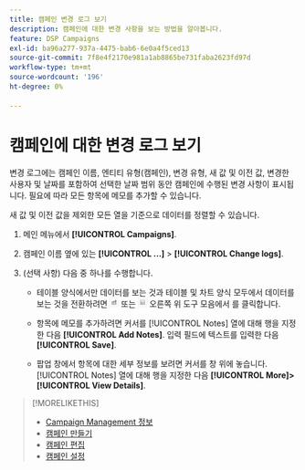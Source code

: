 ```yaml
---
title: 캠페인 변경 로그 보기
description: 캠페인에 대한 변경 사항을 보는 방법을 알아봅니다.
feature: DSP Campaigns
exl-id: ba96a277-937a-4475-bab6-6e0a4f5ced13
source-git-commit: 7f8e4f2170e981a1ab8865be731faba2623fd97d
workflow-type: tm+mt
source-wordcount: '196'
ht-degree: 0%

---
```


# 캠페인에 대한 변경 로그 보기

변경 로그에는 캠페인 이름, 엔티티 유형(캠페인), 변경 유형, 새 값 및 이전 값, 변경한 사용자 및 날짜를 포함하여 선택한 날짜 범위 동안 캠페인에 수행된 변경 사항이 표시됩니다. 필요에 따라 모든 항목에 메모를 추가할 수 있습니다.

새 값 및 이전 값을 제외한 모든 열을 기준으로 데이터를 정렬할 수 있습니다.

1. 메인 메뉴에서 **[!UICONTROL Campaigns]**.

1. 캠페인 이름 옆에 있는  **[!UICONTROL ...]** > **[!UICONTROL Change logs]**.

1. (선택 사항) 다음 중 하나를 수행합니다.

   * 테이블 양식에서만 데이터를 보는 것과 테이블 및 차트 양식 모두에서 데이터를 보는 것을 전환하려면 ![테이블 및 차트 보기](/help/dsp/assets/table-plus-chart-view.png "테이블 및 차트 보기") 또는 ![표 보기](/help/dsp/assets/table-view.png "표 보기") 오른쪽 위 도구 모음에서 를 클릭합니다.

   * 항목에 메모를 추가하려면 커서를 [!UICONTROL Notes] 열에 대해 행을 지정한 다음 **[!UICONTROL Add Notes]**. 입력 필드에 텍스트를 입력한 다음 **[!UICONTROL Save]**.

   * 팝업 창에서 항목에 대한 세부 정보를 보려면 커서를 창 위에 놓습니다. [!UICONTROL Notes] 열에 대해 행을 지정한 다음 **[!UICONTROL More]>[!UICONTROL View Details]**.

>[!MORELIKETHIS]
>
>* [Campaign Management 정보](campaign-about.md)
>* [캠페인 만들기](campaign-create.md)
>* [캠페인 편집](campaign-edit.md)
>* [캠페인 설정](campaign-settings.md)

